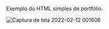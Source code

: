 Exemplo do HTML simples de portfólio.
 
![Captura de tela 2022-02-12 001606](https://user-images.githubusercontent.com/27660298/153696265-6ae5904f-95c4-4f0f-9cae-a8d328f3bd9d.jpg)
